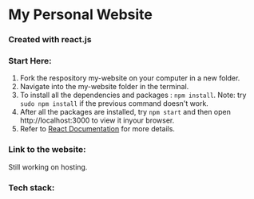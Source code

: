# My Personal Website
### Created with react.js

### Start Here:
1. Fork the respository my-website on your computer in a new folder.
2. Navigate into the my-website folder in the terminal.
3. To install all the dependencies and packages :
    `npm install`.
    Note: try `sudo npm install` if the previous command doesn't work.
4. After all the packages are installed, try `npm start` and then open http://localhost:3000 to view it inyour browser.
5. Refer to [React Documentation](https://react.dev/) for more details.

### Link to the website:
Still working on hosting.

### Tech stack:
